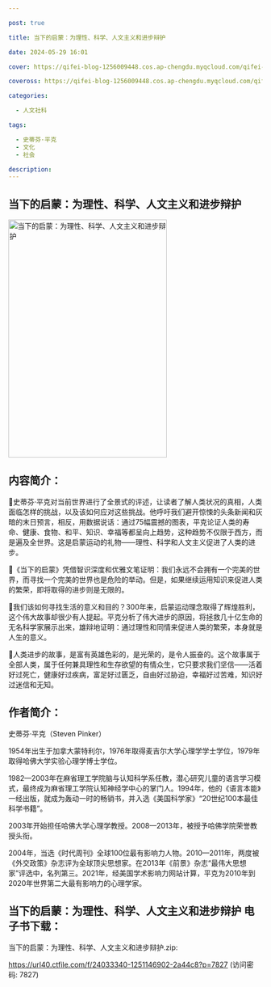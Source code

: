 ```yaml
---

post: true

title: 当下的启蒙：为理性、科学、人文主义和进步辩护

date: 2024-05-29 16:01

cover: https://qifei-blog-1256009448.cos.ap-chengdu.myqcloud.com/qifei-blog/657588b2c458853aefe0e37e.jpg

coveross: https://qifei-blog-1256009448.cos.ap-chengdu.myqcloud.com/qifei-blog/657588b2c458853aefe0e37e.jpg

categories:

  - 人文社科

tags:

  - 史蒂芬·平克
  - 文化
  - 社会

description:
---
```


## 当下的启蒙：为理性、科学、人文主义和进步辩护
<img alt="当下的启蒙：为理性、科学、人文主义和进步辩护 " class="aligncenter loaded" data-was-processed="true" decoding="async" fetchpriority="high" height="471" src="https://qifei-blog-1256009448.cos.ap-chengdu.myqcloud.com/qifei-blog/657588b2c458853aefe0e37e.jpg " style="cursor: zoom-in;" width="314"/>

## 内容简介：

史蒂芬·平克对当前世界进行了全景式的评述，让读者了解人类状况的真相，人类面临怎样的挑战，以及该如何应对这些挑战。他呼吁我们避开惊悚的头条新闻和灰暗的末日预言，相反，用数据说话：通过75幅震撼的图表，平克论证人类的寿命、健康、食物、和平、知识、幸福等都呈向上趋势，这种趋势不仅限于西方，而是遍及全世界。这是启蒙运动的礼物——理性、科学和人文主义促进了人类的进步。

《当下的启蒙》凭借智识深度和优雅文笔证明：我们永远不会拥有一个完美的世界，而寻找一个完美的世界也是危险的举动。但是，如果继续运用知识来促进人类的繁荣，即将取得的进步则是无限的。

我们该如何寻找生活的意义和目的？300年来，启蒙运动理念取得了辉煌胜利，这个伟大故事却很少有人提起。平克分析了伟大进步的原因，将拯救几十亿生命的无名科学家展示出来，雄辩地证明：通过理性和同情来促进人类的繁荣，本身就是人生的意义。

人类进步的故事，是富有英雄色彩的，是光荣的，是令人振奋的。这个故事属于全部人类，属于任何兼具理性和生存欲望的有情众生，它只要求我们坚信——活着好过死亡，健康好过疾病，富足好过匮乏，自由好过胁迫，幸福好过苦难，知识好过迷信和无知。

## 作者简介：

史蒂芬·平克（Steven Pinker）

1954年出生于加拿大蒙特利尔，1976年取得麦吉尔大学心理学学士学位，1979年取得哈佛大学实验心理学博士学位。

1982—2003年在麻省理工学院脑与认知科学系任教，潜心研究儿童的语言学习模式，最终成为麻省理工学院认知神经学中心的掌门人。1994年，他的《语言本能》一经出版，就成为轰动一时的畅销书，并入选《美国科学家》“20世纪100本最佳科学书籍”。

2003年开始担任哈佛大学心理学教授。2008—2013年，被授予哈佛学院荣誉教授头衔。

2004年，当选《时代周刊》全球100位最有影响力人物。2010—2011年，两度被《外交政策》杂志评为全球顶尖思想家。在2013年《前景》杂志“最伟大思想家”评选中，名列第三。2021年，经美国学术影响力网站计算，平克为2010年到2020年世界第二大最有影响力的心理学家。

## 当下的启蒙：为理性、科学、人文主义和进步辩护 电子书下载：

当下的启蒙：为理性、科学、人文主义和进步辩护.zip: 

https://url40.ctfile.com/f/24033340-1251146902-2a44c8?p=7827 (访问密码: 7827)
